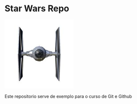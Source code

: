 # Star Wars Repo

![TIE FIGHT](./tiefight.jpeg)

Este repositorio serve de exemplo para o curso de Git e Github
